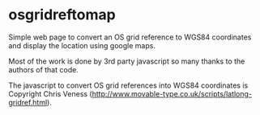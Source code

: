 osgridreftomap
==============

Simple web page to convert an OS grid reference to WGS84 coordinates and display
the location using google maps.

Most of the work is done by 3rd party javascript so many thanks to the authors of that code.

The javascript to convert OS grid references into WGS84 coordinates is Copyright
Chris Veness (http://www.movable-type.co.uk/scripts/latlong-gridref.html).